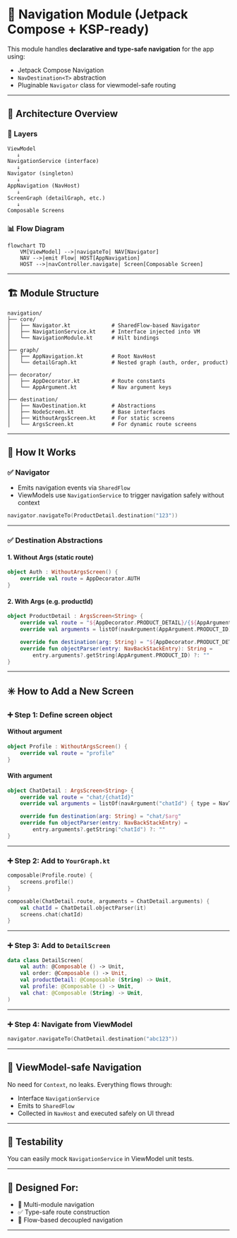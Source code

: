 
# 🚀 Navigation Module (Jetpack Compose + KSP-ready)

This module handles **declarative and type-safe navigation** for the app using:
- Jetpack Compose Navigation
- `NavDestination<T>` abstraction
- Pluginable `Navigator` class for viewmodel-safe routing

---

## 📐 Architecture Overview

### 🧱 Layers

```
ViewModel
   ↓
NavigationService (interface)
   ↓
Navigator (singleton)
   ↓
AppNavigation (NavHost)
   ↓
ScreenGraph (detailGraph, etc.)
   ↓
Composable Screens
```

### 📊 Flow Diagram

```mermaid
flowchart TD
    VM[ViewModel] -->|navigateTo| NAV[Navigator]
    NAV -->|emit Flow| HOST[AppNavigation]
    HOST -->|navController.navigate| Screen[Composable Screen]
```

---

## 🏗️ Module Structure

```
navigation/
├── core/
│   ├── Navigator.kt             # SharedFlow-based Navigator
│   ├── NavigationService.kt     # Interface injected into VM
│   └── NavigationModule.kt      # Hilt bindings
│
├── graph/
│   ├── AppNavigation.kt         # Root NavHost
│   └── detailGraph.kt           # Nested graph (auth, order, product)
│
├── decorator/
│   ├── AppDecorator.kt          # Route constants
│   └── AppArgument.kt           # Nav argument keys
│
├── destination/
│   ├── NavDestination.kt        # Abstractions
│   ├── NodeScreen.kt            # Base interfaces
│   ├── WithoutArgsScreen.kt     # For static screens
│   └── ArgsScreen.kt            # For dynamic route screens
```

---

## 🧩 How It Works

### ✅ Navigator

- Emits navigation events via `SharedFlow`
- ViewModels use `NavigationService` to trigger navigation safely without context

```kotlin
navigator.navigateTo(ProductDetail.destination("123"))
```

---

### ✅ Destination Abstractions

#### 1. Without Args (static route)

```kotlin
object Auth : WithoutArgsScreen() {
    override val route = AppDecorator.AUTH
}
```

#### 2. With Args (e.g. productId)

```kotlin
object ProductDetail : ArgsScreen<String> {
    override val route = "${AppDecorator.PRODUCT_DETAIL}/{${AppArgument.PRODUCT_ID}}"
    override val arguments = listOf(navArgument(AppArgument.PRODUCT_ID) { type = NavType.StringType })

    override fun destination(arg: String) = "${AppDecorator.PRODUCT_DETAIL}/$arg"
    override fun objectParser(entry: NavBackStackEntry): String =
        entry.arguments?.getString(AppArgument.PRODUCT_ID) ?: ""
}
```

---

## ✳️ How to Add a New Screen

### ➕ Step 1: Define screen object

#### Without argument

```kotlin
object Profile : WithoutArgsScreen() {
    override val route = "profile"
}
```

#### With argument

```kotlin
object ChatDetail : ArgsScreen<String> {
    override val route = "chat/{chatId}"
    override val arguments = listOf(navArgument("chatId") { type = NavType.StringType })

    override fun destination(arg: String) = "chat/$arg"
    override fun objectParser(entry: NavBackStackEntry) =
        entry.arguments?.getString("chatId") ?: ""
}
```

---

### ➕ Step 2: Add to `YourGraph.kt`

```kotlin
composable(Profile.route) {
    screens.profile()
}

composable(ChatDetail.route, arguments = ChatDetail.arguments) {
    val chatId = ChatDetail.objectParser(it)
    screens.chat(chatId)
}
```

---

### ➕ Step 3: Add to `DetailScreen`

```kotlin
data class DetailScreen(
    val auth: @Composable () -> Unit,
    val order: @Composable () -> Unit,
    val productDetail: @Composable (String) -> Unit,
    val profile: @Composable () -> Unit,
    val chat: @Composable (String) -> Unit,
)
```

---

### ➕ Step 4: Navigate from ViewModel

```kotlin
navigator.navigateTo(ChatDetail.destination("abc123"))
```

---

## 🔐 ViewModel-safe Navigation

No need for `Context`, no leaks. Everything flows through:

- Interface `NavigationService`
- Emits to `SharedFlow`
- Collected in `NavHost` and executed safely on UI thread

---

## 🧪 Testability

You can easily mock `NavigationService` in ViewModel unit tests.

---

## 🧠 Designed For:

- 🧩 Multi-module navigation
- ✅ Type-safe route construction
- 🔄 Flow-based decoupled navigation

---
